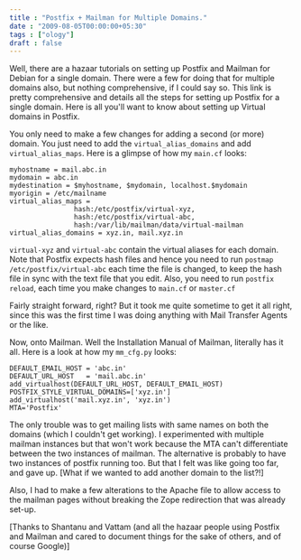 ```yaml
---
title : "Postfix + Mailman for Multiple Domains."
date : "2009-08-05T00:00:00+05:30"
tags : ["ology"]
draft : false
---
```


Well, there are a hazaar tutorials on setting up Postfix and
Mailman for Debian for a single domain. There were a few for doing
that for multiple domains also, but nothing comprehensive, if I
could say so. This link is pretty comprehensive and details all
the steps for setting up Postfix for a single domain.  Here is all
you'll want to know about setting up Virtual domains in Postfix.

You only need to make a few changes for adding a second (or more)
domain. You just need to add the `virtual_alias_domains` and add
`virtual_alias_maps`. Here is a glimpse of how my `main.cf` looks:

```text
myhostname = mail.abc.in
mydomain = abc.in
mydestination = $myhostname, $mydomain, localhost.$mydomain
myorigin = /etc/mailname
virtual_alias_maps =
                hash:/etc/postfix/virtual-xyz,
                hash:/etc/postfix/virtual-abc,
                hash:/var/lib/mailman/data/virtual-mailman
virtual_alias_domains = xyz.in, mail.xyz.in
```

`virtual-xyz` and `virtual-abc` contain the virtual aliases for
each domain. Note that Postfix expects hash files and hence you
need to run `postmap /etc/postfix/virtual-abc` each
time the file is changed, to keep the hash file in sync with the
text file that you edit. Also, you need to run `postfix reload`,
each time you make changes to `main.cf` or `master.cf`

Fairly straight forward, right? But it took me quite sometime to
get it all right, since this was the first time I was doing
anything with Mail Transfer Agents or the like.

Now, onto Mailman. Well the Installation Manual of Mailman,
literally has it all. Here is a look at how my
`mm_cfg.py` looks:

```text
DEFAULT_EMAIL_HOST = 'abc.in'
DEFAULT_URL_HOST   = 'mail.abc.in'
add_virtualhost(DEFAULT_URL_HOST, DEFAULT_EMAIL_HOST)
POSTFIX_STYLE_VIRTUAL_DOMAINS=['xyz.in']
add_virtualhost('mail.xyz.in', 'xyz.in')
MTA='Postfix'
```

The only trouble was to get mailing lists with same names on both
the domains (which I couldn't get working). I experimented with
multiple mailman instances but that won't work because the MTA
can't differentiate between the two instances of mailman. The
alternative is probably to have two instances of postfix running
too. But that I felt was like going too far, and gave up. [What if
we wanted to add another domain to the list?!]

Also, I had to make a few alterations to the Apache file to allow
access to the mailman pages without breaking the Zope redirection
that was already set-up.

[Thanks to Shantanu and Vattam (and all the hazaar people using
Postfix and Mailman and cared to document things for the sake of
others, and of course Google)]

